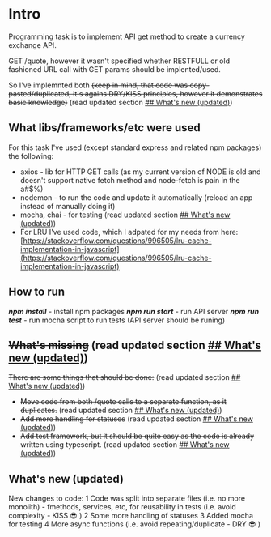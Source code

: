 # Intro

Programming task is to implement API get method to create a currency exchange API.

GET /quote, however it wasn't specified whether RESTFULL or old fashioned URL call with GET params should be implented/used.

So I've implemnted both ~~(keep in mind, that code was copy-pasted/duplicated, it's agains DRY/KISS principles, however it demonstrates basic knowledge)~~ (read updated section [## What's new (updated)](#whats-new-updated))

## What libs/frameworks/etc were used

For this task I've used (except standard express and related npm packages) the following:

- axios - lib for HTTP GET calls (as my current version of NODE is old and doesn't support native fetch method and node-fetch is pain in the a#$%)
- nodemon - to run the code and update it automatically (reload an app instead of manually doing it)
- mocha, chai - for testing (read updated section [## What's new (updated)](#whats-new-updated))
- For LRU I've used code, which I adpated for my needs from here: [https://stackoverflow.com/questions/996505/lru-cache-implementation-in-javascript](https://stackoverflow.com/questions/996505/lru-cache-implementation-in-javascript)

## How to run

**_npm install_** - install npm packages
**_npm run start_** - run API server
**_npm run test_** - run mocha script to run tests (API server should be runing)

## ~~What's missing~~ (read updated section [## What's new (updated)](#whats-new-updated))

~~There are some things that should be done:~~ (read updated section [## What's new (updated)](#whats-new-updated))

- ~~Move code from both /quote calls to a separate function, as it duplicates.~~ (read updated section [## What's new (updated)](#whats-new-updated))
- ~~Add more handling for statuses~~ (read updated section [## What's new (updated)](#whats-new-updated))
- ~~Add test framework, but it should be quite easy as the code is already written using typescript.~~ (read updated section [## What's new (updated)](#whats-new-updated))

## What's new (updated)

New changes to code:
1 Code was split into separate files (i.e. no more monolith) - fmethods, services, etc, for reusability in tests (i.e. avoid complexity - KISS 😎 )
2 Some more handling of statuses
3 Added mocha for testing
4 More async functions (i.e. avoid repeating/duplicate - DRY 😎 )
